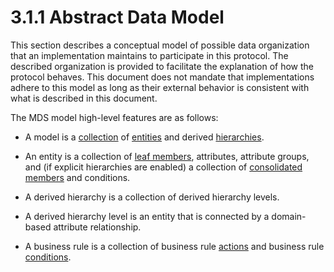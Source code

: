 <html dir="LTR" xmlns:mshelp="http://msdn.microsoft.com/mshelp" xmlns:ddue="http://ddue.schemas.microsoft.com/authoring/2003/5" xmlns:xlink="http://www.w3.org/1999/xlink" xmlns:tool="http://www.microsoft.com/tooltip">
    <head>
        <meta http-equiv="Content-Type" content="text/html; CHARSET=utf-8"></meta>
        <meta name="save" content="history"></meta>
        <title>3.1.1 Abstract Data Model</title>
        <xml>
            <mshelp:toctitle title="3.1.1 Abstract Data Model"></mshelp:toctitle>
            <mshelp:rltitle title="[MS-SSMDSWS-15]: Abstract Data Model"></mshelp:rltitle>
            <mshelp:keyword index="A" term="4550e3ea-0967-406f-b6cf-f32dd887aab5"></mshelp:keyword>
            <mshelp:attr name="DCSext.ContentType" value="open specification"></mshelp:attr>
            <mshelp:attr name="AssetID" value="4550e3ea-0967-406f-b6cf-f32dd887aab5"></mshelp:attr>
            <mshelp:attr name="TopicType" value="kbRef"></mshelp:attr>
            <mshelp:attr name="DCSext.Title" value="[MS-SSMDSWS-15]: Abstract Data Model" />
        </xml>
    </head>
    <body>
        <div id="header">
            <h1 class="heading">3.1.1 Abstract Data Model</h1>
        </div>
        <div id="mainSection">
            <div id="mainBody">
                <div id="allHistory" class="saveHistory"></div>
                <div id="sectionSection0" class="section" name="collapseableSection">
                    

<p>This section describes a conceptual model of possible data
organization that an implementation maintains to participate in this protocol.
The described organization is provided to facilitate the explanation of how the
protocol behaves. This document does not mandate that implementations adhere to
this model as long as their external behavior is consistent with what is
described in this document.</p>

<p>The MDS model high-level features are as follows:</p>

<ul><li><p><span><span> 
</span></span>A model is a <a href="ad350219-f30b-4bac-99e5-6477986f9a7a.html#gt_8f0a5e5b-e1b8-409f-936e-8edf43d9f7db">collection</a>
of <a href="ad350219-f30b-4bac-99e5-6477986f9a7a.html#gt_3b609270-c0f5-4220-8cf0-4c328f73684e">entities</a> and derived <a href="ad350219-f30b-4bac-99e5-6477986f9a7a.html#gt_a07fc05d-cdb0-442c-984a-dd3589b9f682">hierarchies</a>.</p>

</li><li><p><span><span> 
</span></span>An entity is a collection of <a href="ad350219-f30b-4bac-99e5-6477986f9a7a.html#gt_ef790c80-7a97-4083-b642-b23eb6a84858">leaf members</a>, attributes,
attribute groups, and (if explicit hierarchies are enabled) a collection of <a href="ad350219-f30b-4bac-99e5-6477986f9a7a.html#gt_49006165-db07-41cd-8508-35e8dbf909f9">consolidated members</a> and
conditions.</p>

</li><li><p><span><span> 
</span></span>A derived hierarchy is a collection of derived hierarchy levels.</p>

</li><li><p><span><span> 
</span></span>A derived hierarchy level is an entity that is connected by a
domain-based attribute relationship.</p>

</li><li><p><span><span> 
</span></span>A business rule is a collection of business rule <a href="ad350219-f30b-4bac-99e5-6477986f9a7a.html#gt_b178b6c0-7df9-4107-95ca-12c7f0b9900b">actions</a> and business rule <a href="ad350219-f30b-4bac-99e5-6477986f9a7a.html#gt_9a1c3bd3-d971-482a-adfe-6f41e427b95f">conditions</a>.</p>

</li></ul>
                </div>
            </div>
        </div>
    </body>
</html>